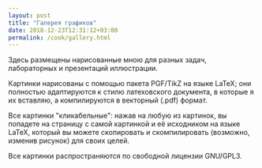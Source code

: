 ```yaml
---
layout: post
title: "Галерея графиков"
date: 2018-12-23T12:31:12+03:00
permalink: /cook/gallery.html
---
```


Здесь размещены нарисованные мною для разных задач, лабораторных и презентаций иллюстрации.

Картинки нарисованы с помощью пакета PGF/TikZ на языке LaTeX; они полностью адаптируются к стилю латеховского документа, в которые я их вставляю, а компилируются в векторный (.pdf) формат. 

Все картинки "кликабельные": нажав на любую из картинок, вы попадете на страницу с самой картинкой и её исходником на языке LaTeX, который вы можете скопировать и скомпилировать (возможно, изменив рисунок) для своих целей.

Все картинки распространяются по свободной лицензии GNU/GPL3.


<a class="imag" href="/cook/gallery/tikzpict_1886b2fa440b3104e1ed2dc4808e4d24.html"><img src="/cook/gallery/tikzpict_1886b2fa440b3104e1ed2dc4808e4d24.pdf.jpg" alt=""></a>
<a class="imag" href="/cook/gallery/tikzpict_21b80a720b32318c1ec3e3e6b03a0c6b.html"><img src="/cook/gallery/tikzpict_21b80a720b32318c1ec3e3e6b03a0c6b.pdf.jpg" alt=""></a>
<a class="imag" href="/cook/gallery/tikzpict_385c9677cc30090dce73e92cf15e686f.html"><img src="/cook/gallery/tikzpict_385c9677cc30090dce73e92cf15e686f.pdf.jpg" alt=""></a>
<a class="imag" href="/cook/gallery/tikzpict_39c5cae5929171140a0f0fbc3e77174b.html"><img src="/cook/gallery/tikzpict_39c5cae5929171140a0f0fbc3e77174b.pdf.jpg" alt=""></a>
<a class="imag" href="/cook/gallery/tikzpict_3a23b921ddeab91acb9591b4870971b5.html"><img src="/cook/gallery/tikzpict_3a23b921ddeab91acb9591b4870971b5.pdf.jpg" alt=""></a>
<a class="imag" href="/cook/gallery/tikzpict_40dd93965962da070055f1882509ad36.html"><img src="/cook/gallery/tikzpict_40dd93965962da070055f1882509ad36.pdf.jpg" alt=""></a>
<a class="imag" href="/cook/gallery/tikzpict_43119a55c1cd34c3826b740911dc24b2.html"><img src="/cook/gallery/tikzpict_43119a55c1cd34c3826b740911dc24b2.pdf.jpg" alt=""></a>
<a class="imag" href="/cook/gallery/tikzpict_47488f6e1662d53d1fd0b56a0fdb8c80.html"><img src="/cook/gallery/tikzpict_47488f6e1662d53d1fd0b56a0fdb8c80.pdf.jpg" alt=""></a>
<a class="imag" href="/cook/gallery/tikzpict_5771b4e0619c1e603ad266f65caf7801.html"><img src="/cook/gallery/tikzpict_5771b4e0619c1e603ad266f65caf7801.pdf.jpg" alt=""></a>
<a class="imag" href="/cook/gallery/tikzpict_5845947e600c2cf7d80a864445869b34.html"><img src="/cook/gallery/tikzpict_5845947e600c2cf7d80a864445869b34.pdf.jpg" alt=""></a>
<a class="imag" href="/cook/gallery/tikzpict_59874de63f42d70a120443b2a14e724c.html"><img src="/cook/gallery/tikzpict_59874de63f42d70a120443b2a14e724c.pdf.jpg" alt=""></a>
<a class="imag" href="/cook/gallery/tikzpict_6898e20ace83e782b0455523ca561627.html"><img src="/cook/gallery/tikzpict_6898e20ace83e782b0455523ca561627.pdf.jpg" alt=""></a>
<a class="imag" href="/cook/gallery/tikzpict_74135c845602d360a6f6e3ded169806b.html"><img src="/cook/gallery/tikzpict_74135c845602d360a6f6e3ded169806b.pdf.jpg" alt=""></a>
<a class="imag" href="/cook/gallery/tikzpict_8dde484bb03e2b7622644f84c742d3b2.html"><img src="/cook/gallery/tikzpict_8dde484bb03e2b7622644f84c742d3b2.pdf.jpg" alt=""></a>
<a class="imag" href="/cook/gallery/tikzpict_a080d120cb4001731aa3edce487d3ebb.html"><img src="/cook/gallery/tikzpict_a080d120cb4001731aa3edce487d3ebb.pdf.jpg" alt=""></a>
<a class="imag" href="/cook/gallery/tikzpict_a92d24ec3cdeb58bf5b268895b375a1a.html"><img src="/cook/gallery/tikzpict_a92d24ec3cdeb58bf5b268895b375a1a.pdf.jpg" alt=""></a>
<a class="imag" href="/cook/gallery/tikzpict_aadcbb54750e6fbda6d7878c76dcc685.html"><img src="/cook/gallery/tikzpict_aadcbb54750e6fbda6d7878c76dcc685.pdf.jpg" alt=""></a>
<a class="imag" href="/cook/gallery/tikzpict_b056f5f8189d1462a8af9e047de19e03.html"><img src="/cook/gallery/tikzpict_b056f5f8189d1462a8af9e047de19e03.pdf.jpg" alt=""></a>
<a class="imag" href="/cook/gallery/tikzpict_b26d1c5772c3d9deaf12c0a78b9d29d0.html"><img src="/cook/gallery/tikzpict_b26d1c5772c3d9deaf12c0a78b9d29d0.pdf.jpg" alt=""></a>
<a class="imag" href="/cook/gallery/tikzpict_c1f77bd3799a9fb615ca406b5f5cdffe.html"><img src="/cook/gallery/tikzpict_c1f77bd3799a9fb615ca406b5f5cdffe.pdf.jpg" alt=""></a>
<a class="imag" href="/cook/gallery/tikzpict_ccea85df9d855199909e36fbf62e1b09.html"><img src="/cook/gallery/tikzpict_ccea85df9d855199909e36fbf62e1b09.pdf.jpg" alt=""></a>
<a class="imag" href="/cook/gallery/tikzpict_f1c1447f755eeda702fd6871d88acfbf.html"><img src="/cook/gallery/tikzpict_f1c1447f755eeda702fd6871d88acfbf.pdf.jpg" alt=""></a>
<a class="imag" href="/cook/gallery/tikzpicture_00701825e5518a065b93a26333f2a2bd.html"><img src="/cook/gallery/tikzpicture_00701825e5518a065b93a26333f2a2bd.pdf.jpg" alt=""></a>
<a class="imag" href="/cook/gallery/tikzpicture_018e1a6c5cff8a5e04efee49583181db.html"><img src="/cook/gallery/tikzpicture_018e1a6c5cff8a5e04efee49583181db.pdf.jpg" alt=""></a>
<a class="imag" href="/cook/gallery/tikzpicture_01ac14d940c4cf18d44265c36b2f97ef.html"><img src="/cook/gallery/tikzpicture_01ac14d940c4cf18d44265c36b2f97ef.pdf.jpg" alt=""></a>
<a class="imag" href="/cook/gallery/tikzpicture_0a0b178b8956ef1836947b9b06291113.html"><img src="/cook/gallery/tikzpicture_0a0b178b8956ef1836947b9b06291113.pdf.jpg" alt=""></a>
<a class="imag" href="/cook/gallery/tikzpicture_0b13be4e8715db378383b39398a49b32.html"><img src="/cook/gallery/tikzpicture_0b13be4e8715db378383b39398a49b32.pdf.jpg" alt=""></a>
<a class="imag" href="/cook/gallery/tikzpicture_178a4d167043eaad72aacc324d22e369.html"><img src="/cook/gallery/tikzpicture_178a4d167043eaad72aacc324d22e369.pdf.jpg" alt=""></a>
<a class="imag" href="/cook/gallery/tikzpicture_19a31db1cc47b0ccf09e943da85b684f.html"><img src="/cook/gallery/tikzpicture_19a31db1cc47b0ccf09e943da85b684f.pdf.jpg" alt=""></a>
<!-- <a class="imag" href="/cook/gallery/tikzpicture_1a7e4c198761d25cdac23f57a9873178.html"><img src="/cook/gallery/tikzpicture_1a7e4c198761d25cdac23f57a9873178.pdf.jpg" alt=""></a> -->
<a class="imag" href="/cook/gallery/tikzpicture_1d7bb75988e6bd8a0f6bcfa816562687.html"><img src="/cook/gallery/tikzpicture_1d7bb75988e6bd8a0f6bcfa816562687.pdf.jpg" alt=""></a>
<a class="imag" href="/cook/gallery/tikzpicture_1e9ce1c564f91a4855080ecfdfbdd1fd.html"><img src="/cook/gallery/tikzpicture_1e9ce1c564f91a4855080ecfdfbdd1fd.pdf.jpg" alt=""></a>
<a class="imag" href="/cook/gallery/tikzpicture_220a2065d4238d0cf79d0108dea11cb4.html"><img src="/cook/gallery/tikzpicture_220a2065d4238d0cf79d0108dea11cb4.pdf.jpg" alt=""></a>
<a class="imag" href="/cook/gallery/tikzpicture_26245c32f2e768c8ccfbabd80f32ed26.html"><img src="/cook/gallery/tikzpicture_26245c32f2e768c8ccfbabd80f32ed26.pdf.jpg" alt=""></a>
<a class="imag" href="/cook/gallery/tikzpicture_283e9fa567b473e264a2d0129817abe9.html"><img src="/cook/gallery/tikzpicture_283e9fa567b473e264a2d0129817abe9.pdf.jpg" alt=""></a>
<a class="imag" href="/cook/gallery/tikzpicture_28fd5a2ae2138fac1713bc85df36cfb5.html"><img src="/cook/gallery/tikzpicture_28fd5a2ae2138fac1713bc85df36cfb5.pdf.jpg" alt=""></a>
<a class="imag" href="/cook/gallery/tikzpicture_29fa2e370310ffb9f24de2b795353964.html"><img src="/cook/gallery/tikzpicture_29fa2e370310ffb9f24de2b795353964.pdf.jpg" alt=""></a>
<a class="imag" href="/cook/gallery/tikzpicture_2b6a37bee94251366d712224564f1a6b.html"><img src="/cook/gallery/tikzpicture_2b6a37bee94251366d712224564f1a6b.pdf.jpg" alt=""></a>
<a class="imag" href="/cook/gallery/tikzpicture_2e554fdf03672826b0156a1b26d593c6.html"><img src="/cook/gallery/tikzpicture_2e554fdf03672826b0156a1b26d593c6.pdf.jpg" alt=""></a>
<a class="imag" href="/cook/gallery/tikzpicture_36edc493fc4cb9426153e484772495c0.html"><img src="/cook/gallery/tikzpicture_36edc493fc4cb9426153e484772495c0.pdf.jpg" alt=""></a>
<a class="imag" href="/cook/gallery/tikzpicture_379d36fa016363eb94f25e55aba1b7bb.html"><img src="/cook/gallery/tikzpicture_379d36fa016363eb94f25e55aba1b7bb.pdf.jpg" alt=""></a>
<a class="imag" href="/cook/gallery/tikzpicture_39c906cdc803579398465d9c6a364c96.html"><img src="/cook/gallery/tikzpicture_39c906cdc803579398465d9c6a364c96.pdf.jpg" alt=""></a>
<a class="imag" href="/cook/gallery/tikzpicture_3d9746d60402a478c68b1bde07c10f5d.html"><img src="/cook/gallery/tikzpicture_3d9746d60402a478c68b1bde07c10f5d.pdf.jpg" alt=""></a>
<a class="imag" href="/cook/gallery/tikzpicture_3da8b9b870b963f0b12178d358336f5f.html"><img src="/cook/gallery/tikzpicture_3da8b9b870b963f0b12178d358336f5f.pdf.jpg" alt=""></a>
<a class="imag" href="/cook/gallery/tikzpicture_3ea0359e2c6f1d59021ae960331e4d11.html"><img src="/cook/gallery/tikzpicture_3ea0359e2c6f1d59021ae960331e4d11.pdf.jpg" alt=""></a>
<a class="imag" href="/cook/gallery/tikzpicture_44a19a9e8e1460d796385c679c85fbb1.html"><img src="/cook/gallery/tikzpicture_44a19a9e8e1460d796385c679c85fbb1.pdf.jpg" alt=""></a>
<a class="imag" href="/cook/gallery/tikzpicture_47aff02a08362232a2531b440aa23ffe.html"><img src="/cook/gallery/tikzpicture_47aff02a08362232a2531b440aa23ffe.pdf.jpg" alt=""></a>
<a class="imag" href="/cook/gallery/tikzpicture_493a7292d8c2f4b063d006bc907c4acb.html"><img src="/cook/gallery/tikzpicture_493a7292d8c2f4b063d006bc907c4acb.pdf.jpg" alt=""></a>
<a class="imag" href="/cook/gallery/tikzpicture_4a31524ebc6ae863032ea2318873f097.html"><img src="/cook/gallery/tikzpicture_4a31524ebc6ae863032ea2318873f097.pdf.jpg" alt=""></a>
<a class="imag" href="/cook/gallery/tikzpicture_4b703b20258cec421b6e242821ca7ca7.html"><img src="/cook/gallery/tikzpicture_4b703b20258cec421b6e242821ca7ca7.pdf.jpg" alt=""></a>
<a class="imag" href="/cook/gallery/tikzpicture_5bea1efc98f128b6f80820999ca30a6c.html"><img src="/cook/gallery/tikzpicture_5bea1efc98f128b6f80820999ca30a6c.pdf.jpg" alt=""></a>
<a class="imag" href="/cook/gallery/tikzpicture_5df1c68da7da63fdb8f40e5ef5a34e1f.html"><img src="/cook/gallery/tikzpicture_5df1c68da7da63fdb8f40e5ef5a34e1f.pdf.jpg" alt=""></a>
<a class="imag" href="/cook/gallery/tikzpicture_61335de9237b7d60a6bb94aa8f380276.html"><img src="/cook/gallery/tikzpicture_61335de9237b7d60a6bb94aa8f380276.pdf.jpg" alt=""></a>
<a class="imag" href="/cook/gallery/tikzpicture_64cde4d9fc6007a37177f7b25b78d010.html"><img src="/cook/gallery/tikzpicture_64cde4d9fc6007a37177f7b25b78d010.pdf.jpg" alt=""></a>
<a class="imag" href="/cook/gallery/tikzpicture_68e60be1ac4a0b641b9a101dd3f6c02e.html"><img src="/cook/gallery/tikzpicture_68e60be1ac4a0b641b9a101dd3f6c02e.pdf.jpg" alt=""></a>
<a class="imag" href="/cook/gallery/tikzpicture_6d8df87b606ebf5e503454e378a76395.html"><img src="/cook/gallery/tikzpicture_6d8df87b606ebf5e503454e378a76395.pdf.jpg" alt=""></a>
<a class="imag" href="/cook/gallery/tikzpicture_6db2df06990962d3386aa77a474dba63.html"><img src="/cook/gallery/tikzpicture_6db2df06990962d3386aa77a474dba63.pdf.jpg" alt=""></a>
<a class="imag" href="/cook/gallery/tikzpicture_70edc45308a125aef04abc79f496e53b.html"><img src="/cook/gallery/tikzpicture_70edc45308a125aef04abc79f496e53b.pdf.jpg" alt=""></a>
<a class="imag" href="/cook/gallery/tikzpicture_71023d8580c4531be9666eaaa37148a9.html"><img src="/cook/gallery/tikzpicture_71023d8580c4531be9666eaaa37148a9.pdf.jpg" alt=""></a>
<a class="imag" href="/cook/gallery/tikzpicture_74bcdd4ddb7b853839ee34f3fdd760a4.html"><img src="/cook/gallery/tikzpicture_74bcdd4ddb7b853839ee34f3fdd760a4.pdf.jpg" alt=""></a>
<a class="imag" href="/cook/gallery/tikzpicture_7a1f21f9db98e36bfccffc4a41d6cd47.html"><img src="/cook/gallery/tikzpicture_7a1f21f9db98e36bfccffc4a41d6cd47.pdf.jpg" alt=""></a>
<a class="imag" href="/cook/gallery/tikzpicture_81a7f1aa0af6513259e7b7314fdf73ce.html"><img src="/cook/gallery/tikzpicture_81a7f1aa0af6513259e7b7314fdf73ce.pdf.jpg" alt=""></a>
<a class="imag" href="/cook/gallery/tikzpicture_81bc83708b6b611ad41d0f71c03ec67f.html"><img src="/cook/gallery/tikzpicture_81bc83708b6b611ad41d0f71c03ec67f.pdf.jpg" alt=""></a>
<a class="imag" href="/cook/gallery/tikzpicture_8894c955d6a9463132706939a3b56633.html"><img src="/cook/gallery/tikzpicture_8894c955d6a9463132706939a3b56633.pdf.jpg" alt=""></a>
<a class="imag" href="/cook/gallery/tikzpicture_88af2314982f609eabfecd73c6b34716.html"><img src="/cook/gallery/tikzpicture_88af2314982f609eabfecd73c6b34716.pdf.jpg" alt=""></a>
<a class="imag" href="/cook/gallery/tikzpicture_8a3f2c65deb369fcd4d42de6ebc877aa.html"><img src="/cook/gallery/tikzpicture_8a3f2c65deb369fcd4d42de6ebc877aa.pdf.jpg" alt=""></a>
<a class="imag" href="/cook/gallery/tikzpicture_8b660f8b9295a0eb0b6f8688f6a70698.html"><img src="/cook/gallery/tikzpicture_8b660f8b9295a0eb0b6f8688f6a70698.pdf.jpg" alt=""></a>
<a class="imag" href="/cook/gallery/tikzpicture_8e5bf23930348a179b322a890a918e06.html"><img src="/cook/gallery/tikzpicture_8e5bf23930348a179b322a890a918e06.pdf.jpg" alt=""></a>
<a class="imag" href="/cook/gallery/tikzpicture_918a5448683c165636b63f8867ff8f65.html"><img src="/cook/gallery/tikzpicture_918a5448683c165636b63f8867ff8f65.pdf.jpg" alt=""></a>
<a class="imag" href="/cook/gallery/tikzpicture_91f8653dd3b3b317c120923b7bf51f2a.html"><img src="/cook/gallery/tikzpicture_91f8653dd3b3b317c120923b7bf51f2a.pdf.jpg" alt=""></a>
<a class="imag" href="/cook/gallery/tikzpicture_92327b1f04223a30169a950b366a13f9.html"><img src="/cook/gallery/tikzpicture_92327b1f04223a30169a950b366a13f9.pdf.jpg" alt=""></a>
<a class="imag" href="/cook/gallery/tikzpicture_940ed8e774c45eca600dd25c720d838b.html"><img src="/cook/gallery/tikzpicture_940ed8e774c45eca600dd25c720d838b.pdf.jpg" alt=""></a>
<a class="imag" href="/cook/gallery/tikzpicture_9a0faa435046cf2cd34f1fb2b38a7150.html"><img src="/cook/gallery/tikzpicture_9a0faa435046cf2cd34f1fb2b38a7150.pdf.jpg" alt=""></a>
<a class="imag" href="/cook/gallery/tikzpicture_9aaad8a23cff26a8b6be9b6c61d7bdce.html"><img src="/cook/gallery/tikzpicture_9aaad8a23cff26a8b6be9b6c61d7bdce.pdf.jpg" alt=""></a>
<a class="imag" href="/cook/gallery/tikzpicture_9b2ac3c28b83ee02979e696f8a4571fe.html"><img src="/cook/gallery/tikzpicture_9b2ac3c28b83ee02979e696f8a4571fe.pdf.jpg" alt=""></a>
<a class="imag" href="/cook/gallery/tikzpicture_9e2045409fc7306003a5fa5aeb9d2eee.html"><img src="/cook/gallery/tikzpicture_9e2045409fc7306003a5fa5aeb9d2eee.pdf.jpg" alt=""></a>
<a class="imag" href="/cook/gallery/tikzpicture_aba0f4aaa1dd49cffc5f8a107b360566.html"><img src="/cook/gallery/tikzpicture_aba0f4aaa1dd49cffc5f8a107b360566.pdf.jpg" alt=""></a>
<a class="imag" href="/cook/gallery/tikzpicture_ae151cd0b76c6bd3b7180e73c82bc44b.html"><img src="/cook/gallery/tikzpicture_ae151cd0b76c6bd3b7180e73c82bc44b.pdf.jpg" alt=""></a>
<a class="imag" href="/cook/gallery/tikzpicture_af04e9bb9583be38fd9aad1a24c90c75.html"><img src="/cook/gallery/tikzpicture_af04e9bb9583be38fd9aad1a24c90c75.pdf.jpg" alt=""></a>
<a class="imag" href="/cook/gallery/tikzpicture_b3114ba35c49632050d199ecc46ef3cb.html"><img src="/cook/gallery/tikzpicture_b3114ba35c49632050d199ecc46ef3cb.pdf.jpg" alt=""></a>
<a class="imag" href="/cook/gallery/tikzpicture_b5e2b09a9ecfd474ae02294aeb747ca3.html"><img src="/cook/gallery/tikzpicture_b5e2b09a9ecfd474ae02294aeb747ca3.pdf.jpg" alt=""></a>
<a class="imag" href="/cook/gallery/tikzpicture_b790dfab507bb1badf1a8fbe53e082f6.html"><img src="/cook/gallery/tikzpicture_b790dfab507bb1badf1a8fbe53e082f6.pdf.jpg" alt=""></a>
<a class="imag" href="/cook/gallery/tikzpicture_be01e717192dd180508e50d58e8eccde.html"><img src="/cook/gallery/tikzpicture_be01e717192dd180508e50d58e8eccde.pdf.jpg" alt=""></a>
<!-- <a class="imag" href="/cook/gallery/tikzpicture_be2643764f5c5334f9a9600eb4b4cbab.html"><img src="/cook/gallery/tikzpicture_be2643764f5c5334f9a9600eb4b4cbab.pdf.jpg" alt=""></a> -->
<a class="imag" href="/cook/gallery/tikzpicture_c17855bbe947135a730a6ad741a5ec11.html"><img src="/cook/gallery/tikzpicture_c17855bbe947135a730a6ad741a5ec11.pdf.jpg" alt=""></a>
<a class="imag" href="/cook/gallery/tikzpicture_c5d6e40173f24e9058f14be8a1b2df6c.html"><img src="/cook/gallery/tikzpicture_c5d6e40173f24e9058f14be8a1b2df6c.pdf.jpg" alt=""></a>
<a class="imag" href="/cook/gallery/tikzpicture_c6a864040f033990bf88136fe344b737.html"><img src="/cook/gallery/tikzpicture_c6a864040f033990bf88136fe344b737.pdf.jpg" alt=""></a>
<a class="imag" href="/cook/gallery/tikzpicture_c9dabb90d2362df2ae44debebd90ea21.html"><img src="/cook/gallery/tikzpicture_c9dabb90d2362df2ae44debebd90ea21.pdf.jpg" alt=""></a>
<a class="imag" href="/cook/gallery/tikzpicture_ceb4e6247e97f630361f24bd8d40d5bb.html"><img src="/cook/gallery/tikzpicture_ceb4e6247e97f630361f24bd8d40d5bb.pdf.jpg" alt=""></a>
<a class="imag" href="/cook/gallery/tikzpicture_dd72534a48b01b766e8695f208caf969.html"><img src="/cook/gallery/tikzpicture_dd72534a48b01b766e8695f208caf969.pdf.jpg" alt=""></a>
<a class="imag" href="/cook/gallery/tikzpicture_df83a36a9dcab0104dcec27c200de676.html"><img src="/cook/gallery/tikzpicture_df83a36a9dcab0104dcec27c200de676.pdf.jpg" alt=""></a>
<a class="imag" href="/cook/gallery/tikzpicture_eaa49c074578c440c8fc883c74e85f0a.html"><img src="/cook/gallery/tikzpicture_eaa49c074578c440c8fc883c74e85f0a.pdf.jpg" alt=""></a>
<!-- <a class="imag" href="/cook/gallery/tikzpicture_f89dc1c5657b155b837927794f4463bf.html"><img src="/cook/gallery/tikzpicture_f89dc1c5657b155b837927794f4463bf.pdf.jpg" alt=""></a> -->
<a class="imag" href="/cook/gallery/tikzpicture_f8c219177d69e94ec2bc115d953c5d8c.html"><img src="/cook/gallery/tikzpicture_f8c219177d69e94ec2bc115d953c5d8c.pdf.jpg" alt=""></a>

<a class="imag" href="/cook/gallery/tikzpicture_43ea12194f3caf9950ad08f0143f07f2.html"><img src="/cook/gallery/tikzpicture_43ea12194f3caf9950ad08f0143f07f2.pdf.jpg" alt=""></a>
<a class="imag" href="/cook/gallery/tikzpicture_f4600d60209647353b8686f49125a1b2.html"><img src="/cook/gallery/tikzpicture_f4600d60209647353b8686f49125a1b2.pdf.jpg" alt=""></a>
<a class="imag" href="/cook/gallery/tikzpicture_b7cedf5d17b5eadbac9a51dfbdec1ba1.html"><img src="/cook/gallery/tikzpicture_b7cedf5d17b5eadbac9a51dfbdec1ba1.pdf.jpg" alt=""></a>
<a class="imag" href="/cook/gallery/tikzpicture_5d3f74626f94f3e93a3f20296241b14a.html"><img src="/cook/gallery/tikzpicture_5d3f74626f94f3e93a3f20296241b14a.pdf.jpg" alt=""></a>
<a class="imag" href="/cook/gallery/tikzpicture_0d269b0dd6b9cf10e223903bfa3f6c6a.html"><img src="/cook/gallery/tikzpicture_0d269b0dd6b9cf10e223903bfa3f6c6a.pdf.jpg" alt=""></a>
